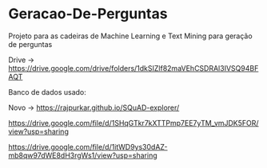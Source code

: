 # Geracao-De-Perguntas
Projeto para as cadeiras de Machine Learning e Text Mining para geração de perguntas

Drive -> https://drive.google.com/drive/folders/1dkSIZlf82maVEhCSDRAl3IVSQ94BFAQT 

Banco de dados usado:

Novo -> https://rajpurkar.github.io/SQuAD-explorer/ 

https://drive.google.com/file/d/1SHqGTkr7kXTTPmp7EE7yTM_vmJDK5FOR/view?usp=sharing 


https://drive.google.com/file/d/1itWD9ys30dAZ-mb8qw97dWE8dH3rgWs1/view?usp=sharing
